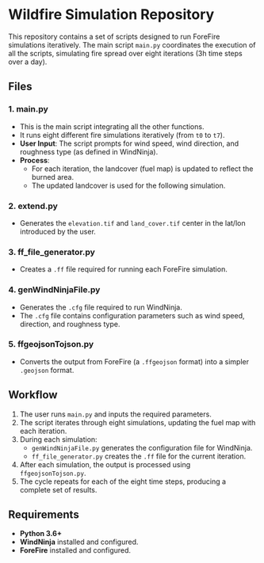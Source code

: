 # Wildfire Simulation Repository

This repository contains a set of scripts designed to run ForeFire simulations iteratively. The main script `main.py` coordinates the execution of all the scripts, simulating fire spread over eight iterations (3h time steps over a day).

## Files

### 1. **main.py**
   - This is the main script integrating all the other functions.
   - It runs eight different fire simulations iteratively (from `t0` to `t7`).
   - **User Input**: The script prompts for wind speed, wind direction, and roughness type (as defined in WindNinja).
   - **Process**:
     - For each iteration, the landcover (fuel map) is updated to reflect the burned area.
     - The updated landcover is used for the following simulation.

### 2. **extend.py**
   - Generates the `elevation.tif` and `land_cover.tif` center in the lat/lon introduced by the user.


### 3. **ff_file_generator.py**
   - Creates a `.ff` file required for running each ForeFire simulation.
  

### 4. **genWindNinjaFile.py**
   - Generates the `.cfg` file required to run WindNinja.
   - The `.cfg` file contains configuration parameters such as wind speed, direction, and roughness type.

### 5. **ffgeojsonTojson.py**
   - Converts the output from ForeFire (a `.ffgeojson` format) into a simpler `.geojson` format.

## Workflow
1. The user runs `main.py` and inputs the required parameters.
2. The script iterates through eight simulations, updating the fuel map with each iteration.
3. During each simulation:
   - `genWindNinjaFile.py` generates the configuration file for WindNinja.
   - `ff_file_generator.py` creates the `.ff` file for the current iteration.
4. After each simulation, the output is processed using `ffgeojsonTojson.py`.
5. The cycle repeats for each of the eight time steps, producing a complete set of results.

## Requirements
- **Python 3.6+**
- **WindNinja** installed and configured.
- **ForeFire** installed and configured.
